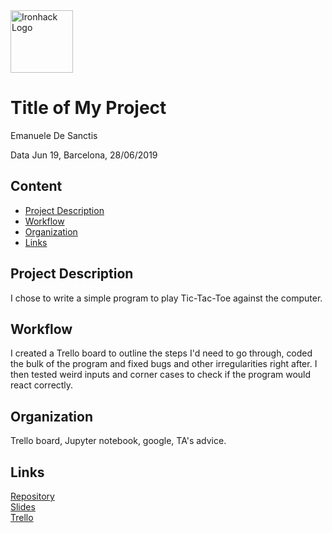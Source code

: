 <img src="https://bit.ly/2VnXWr2" alt="Ironhack Logo" width="100"/>

# Title of My Project
Emanuele De Sanctis

Data Jun 19, Barcelona, 28/06/2019

## Content
- [Project Description](#project-description)
- [Workflow](#workflow)
- [Organization](#organization)
- [Links](#links)

<a name="project-description"></a>

## Project Description
I chose to write a simple program to play Tic-Tac-Toe against the computer.

<a name="workflow"></a>

## Workflow
I created a Trello board to outline the steps I'd need to go through, coded the bulk of the program and fixed bugs and other irregularities right after. I then tested weird inputs and corner cases to check if the program would react correctly.

<a name="organization"></a>

## Organization
Trello board, Jupyter notebook, google, TA's advice.

<a name="links"></a>

## Links
[Repository](https://github.com/Sciabbala/Project-Week-1-Build-Your-Own-Game/tree/master/your-project)  
[Slides](https://slides.com/)  
[Trello](https://trello.com/b/dg7l1Jj2/tic-tac-toe)  
